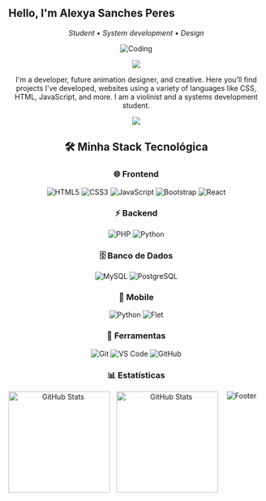 ## Hello, I'm Alexya Sanches Peres

<p align="center">
  <em>Student • System development • Design</em>
</p>

<div align="center">
  
  ![Coding](https://readme-typing-svg.herokuapp.com?font=Fira+Code&size=32&duration=2800&pause=2000&color=9933FF&center=true&vCenter=true&width=940&lines=Bem-vindos+à+minha+página!;+demostração+de+sites+que+desenolvi+com...;frontend+e+backend!)

  <img src="https://blog.prozeducacao.com.br/wp-content/uploads/2022/11/analista-de-sistema-1096x617.jpg"/>

  <p align="center">
 I'm a developer, future animation designer, and creative. Here you'll find projects I've
    developed, websites using a variety of languages like CSS, HTML, JavaScript, and more. I am a violinist and a systems development student.
</p>

<p align="center">
  <a href="https://www.linkedin.com/in/alexya-sanches-peres/">
    <img src="https://img.shields.io/badge/-LinkedIn-6633cc?style=flat-square&logo=Linkedin&logoColor=white">
  </a>

## 🛠️ Minha Stack Tecnológica
  <div align="center">

### 🌐 Frontend
![HTML5](https://img.shields.io/badge/HTML5-E34F26?style=for-the-badge&logo=html5&logoColor=white)
![CSS3](https://img.shields.io/badge/CSS3-1572B6?style=for-the-badge&logo=css3&logoColor=white)
![JavaScript](https://img.shields.io/badge/JavaScript-F7DF1E?style=for-the-badge&logo=javascript&logoColor=black)
![Bootstrap](https://img.shields.io/badge/Bootstrap-563D7C?style=for-the-badge&logo=bootstrap&logoColor=white)
![React](https://img.shields.io/badge/React-20232A?style=for-the-badge&logo=react&logoColor=61DAFB)

### ⚡ Backend
![PHP](https://img.shields.io/badge/PHP-777BB4?style=for-the-badge&logo=php&logoColor=white)
![Python](https://img.shields.io/badge/Python-3776AB?style=for-the-badge&logo=python&logoColor=white)

### 🗄️ Banco de Dados
![MySQL](https://img.shields.io/badge/MySQL-00000F?style=for-the-badge&logo=mysql&logoColor=white)
![PostgreSQL](https://img.shields.io/badge/PostgreSQL-316192?style=for-the-badge&logo=postgresql&logoColor=white)

### 📱 Mobile
![Python](https://img.shields.io/badge/Python_Flet-3776AB?style=for-the-badge&logo=python&logoColor=white)
![Flet](https://img.shields.io/badge/Flet-FF6B35?style=for-the-badge&logo=flutter&logoColor=white)

### 🔧 Ferramentas
![Git](https://img.shields.io/badge/Git-E34F26?style=for-the-badge&logo=git&logoColor=white)
![VS Code](https://img.shields.io/badge/VS_Code-0078D4?style=for-the-badge&logo=visual%20studio%20code&logoColor=white)
![GitHub](https://img.shields.io/badge/GitHub-181717?style=for-the-badge&logo=github&logoColor=white)

</div>

### 📊 Estatísticas

<p>
  <img 
    align="left" 
    alt="GitHub Stats" 
    height="200" 
    style="padding-right: 10px;" 
    src="https://github-readme-stats.vercel.app/api?username=alexya080808&show_icons=true&theme=tokyonight&include_all_commits=true&locale=pt-br" 
  />

<img 
      align="left" 
      alt="GitHub Stats" 
      height="200" 
      src="https://github-readme-stats.vercel.app/api/top-langs/?username=alexya080808&theme=tokyonight&layout=compact&custom_title=Tecnologias&langs_count=9" 
  />


<div align="center">
  
  ![Footer](https://capsule-render.vercel.app/api?type=waving&color=9933FF&height=100&section=footer)

</div>
  


<!--
**alexya080808/alexya080808** is a ✨ _special_ ✨ repository because its `README.md` (this file) appears on your GitHub profile.


